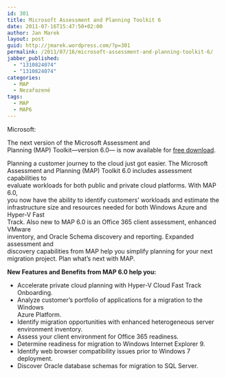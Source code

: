 ```yaml
---
id: 301
title: Microsoft Assessment and Planning Toolkit 6
date: 2011-07-16T15:47:50+02:00
author: Jan Marek
layout: post
guid: http://jmarek.wordpress.com/?p=301
permalink: /2011/07/16/microsoft-assessment-and-planning-toolkit-6/
jabber_published:
  - "1310824074"
  - "1310824074"
categories:
  - MAP
  - Nezařazené
tags:
  - MAP
  - MAP6
---
```

Microsoft:

The next version of the Microsoft Assessment and  
Planning (MAP) Toolkit—version 6.0— is now available for [free download](http://bit.ly/o7nXDX).

Planning a customer journey to the cloud just got easier. The Microsoft  
Assessment and Planning (MAP) Toolkit 6.0 includes assessment capabilities to  
evaluate workloads for both public and private cloud platforms. With MAP 6.0,  
you now have the ability to identify customers’ workloads and estimate the  
infrastructure size and resources needed for both Windows Azure and Hyper-V Fast  
Track. Also new to MAP 6.0 is an Office 365 client assessment, enhanced VMware  
inventory, and Oracle Schema discovery and reporting. Expanded assessment and  
discovery capabilities from MAP help you simplify planning for your next  
migration project. Plan what&#8217;s next with MAP.

**New Features and Benefits from MAP 6.0 help you:**

  * Accelerate private cloud planning with Hyper-V Cloud Fast Track  
    Onboarding.
  * Analyze customer’s portfolio of applications for a migration to the Windows  
    Azure Platform.
  * Identify migration opportunities with enhanced heterogeneous server  
    environment inventory.
  * Assess your client environment for Office 365 readiness.
  * Determine readiness for migration to Windows Internet Explorer 9.
  * Identify web browser compatibility issues prior to Windows 7  
    deployment.
  * Discover Oracle database schemas for migration to SQL Server.
